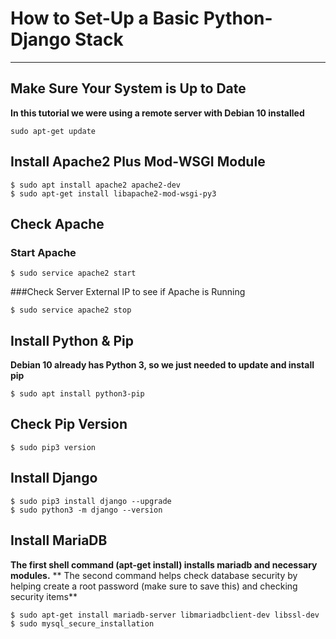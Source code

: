 # How to Set-Up a Basic Python-Django Stack
----------------------------------------------------------------

## Make Sure Your System is Up to Date

**In this tutorial we were using a remote server with Debian 10 installed**

```Shell Session
sudo apt-get update
```

## Install Apache2 Plus Mod-WSGI Module

```Shell Session
$ sudo apt install apache2 apache2-dev
$ sudo apt-get install libapache2-mod-wsgi-py3
```

## Check Apache
 ### Start Apache
```Shell Session
$ sudo service apache2 start
```
###Check Server External IP to see if Apache is Running
```Shell Session
$ sudo service apache2 stop
```

## Install Python & Pip
**Debian 10 already has Python 3, so we just needed to update and install pip**
```Shell Session
$ sudo apt install python3-pip
```

## Check Pip Version
```Shell Session
$ sudo pip3 version
```

## Install Django
```Shell Session
$ sudo pip3 install django --upgrade
$ sudo python3 -m django --version
```

## Install MariaDB
**The first shell command (apt-get install) installs mariadb and necessary modules.**
** The second command helps check database security by helping create a root password (make sure to save this) and checking security items**
```Shell Session
$ sudo apt-get install mariadb-server libmariadbclient-dev libssl-dev
$ sudo mysql_secure_installation
```
